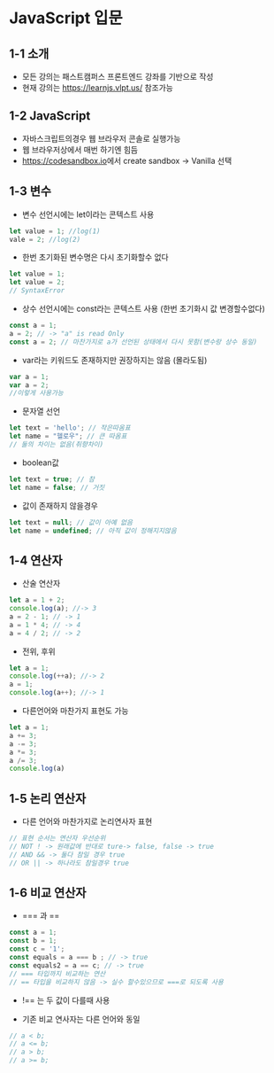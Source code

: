 JavaScript 입문 
==============
1-1 소개
---------------------------
* 모든 강의는 패스트캠퍼스 프론트엔드 강좌를 기반으로 작성
* 현재 강의는 <https://learnjs.vlpt.us/> 참조가능 

1-2 JavaScript
-----------
* 자바스크립트의경우 웹 브라우저 콘솔로 실행가능 
* 웹 브라우저상에서 매번 하기엔 힘듬 
* <https://codesandbox.io>에서 create sandbox -> Vanilla 선택 

1-3 변수
----------------------
* 변수 선언시에는 let이라는 콘텍스트 사용 
```javascript
let value = 1; //log(1)
vale = 2; //log(2)
```
  * 한번 초기화된 변수명은 다시 초기화할수 없다 
  ```javascript
  let value = 1;
  let value = 2;
  // SyntaxError 
  ```
* 상수 선언시에는 const라는 콘텍스트 사용 (한번 초기화시 값 변경할수없다)
```javascript
const a = 1; 
a = 2; // -> "a" is read Only 
const a = 2; // 마찬가지로 a가 선언된 상태에서 다시 못함(변수랑 상수 동일)
```
* var라는 키워드도 존재하지만 권장하지는 않음 (몰라도됨)
```javascript
var a = 1;
var a = 2;
//이렇게 사용가능 
```
* 문자열 선언
```javascript
let text = 'hello'; // 작은따옴표
let name = "헬로우"; // 큰 따옴표
// 둘의 차이는 없음(취향차이) 
```

* boolean값 
```javascript
let text = true; // 참
let name = false; // 거짓
```

* 값이 존재하지 않을경우 
```javascript
let text = null; // 값이 아예 없음
let name = undefined; // 아직 값이 정해지지않음 
```

1-4 연산자
-----------------------
* 산술 연산자
```javascript
let a = 1 + 2;
console.log(a); //-> 3
a = 2 - 1; // -> 1
a = 1 * 4; // -> 4
a = 4 / 2; // -> 2
```
* 전위, 후위
```javascript
let a = 1;
console.log(++a); //-> 2
a = 1;
console.log(a++); //-> 1
```

* 다른언어와 마찬가지 표현도 가능
```javascript
let a = 1;
a += 3;
a -= 3;
a *= 3;
a /= 3;
console.log(a)
```

1-5 논리 연산자
----------------
* 다른 언어와 마찬가지로 논리연사자 표현
```javascript
// 표현 순서는 연산자 우선순위 
// NOT ! -> 원래값에 반대로 ture-> false, false -> true
// AND && -> 둘다 참일 경우 true
// OR || -> 하나라도 참일경우 true
```

1-6 비교 연산자 
-------------------------
* === 과 == 
```javascript
const a = 1;
const b = 1;
const c = '1';
const equals = a === b ; // -> true
const equals2 = a == c; // -> true 
// === 타입까지 비교하는 연산 
// == 타입을 비교하지 않음 -> 실수 할수있으므로 ===로 되도록 사용
```

* !== 는 두 값이 다를때 사용 

* 기존 비교 연사자는 다른 언어와 동일
```javascript
// a < b;
// a <= b;
// a > b;
// a >= b;
```